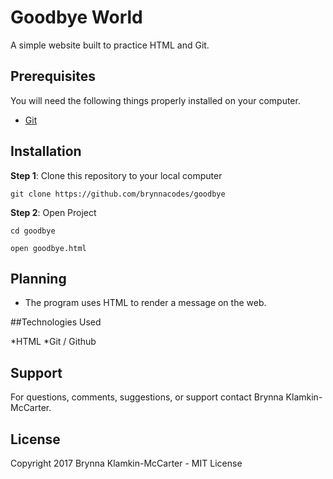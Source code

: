 # Goodbye World

A simple website built to practice HTML and Git. 

## Prerequisites

You will need the following things properly installed on your computer.

* [Git](https://git-scm.com/)

## Installation

**Step 1**: Clone this repository to your local computer

```console
git clone https://github.com/brynnacodes/goodbye
```

**Step 2**: Open Project

```console
cd goodbye
```

```console
open goodbye.html
```

## Planning

* The program uses HTML to render a message on the web.

##Technologies Used

*HTML
*Git / Github

## Support

For questions, comments, suggestions, or support contact Brynna Klamkin-McCarter.

## License

Copyright 2017 Brynna Klamkin-McCarter - MIT License
